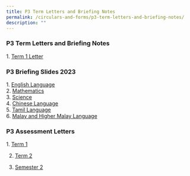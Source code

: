 ```yaml
---
title: P3 Term Letters and Briefing Notes
permalink: /circulars-and-forms/p3-term-letters-and-briefing-notes/
description: ""
---
```

### P3 Term Letters and Briefing Notes

1. [Term 1 Letter](/files/2023%20P3%20Term%201%20Letter.pdf)  

### P3 Briefing Slides 2023

1. [English Language](/files/2023%20P3%20English%20Language%20Briefing.pdf)  
2. [Mathematics](/files/2023%20P3%20Parents%20Briefing_Mathematics.pdf)  
3. [Science](/files/2023%20P3%20Science%20Parents%20Briefing.pdf)  
4. [Chinese Language](/files/2023_P3_Chinese_Briefing.pdf)  
5. [Tamil Language](/files/2023%20P3%20TL%20Briefing.pdf)  
6. [Malay and Higher Malay Language](/files/2023_P3_ML%20%20HML_Parents%20Briefing%20Slides.pdf)  
  

### P3 Assessment Letters


1. [Term 1](/files/2023%20P3%20Term%201%20Assessment%20Letter.pdf)

2. [Term 2](/files/2023%20p3%20term%202%20assessment%20letter.pdf)

3. [Semester 2](/files/2023%20p3%20sem%202%20assessments%20letter.pdf)